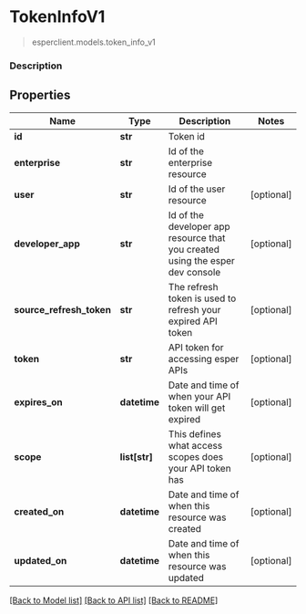 # TokenInfoV1
> esperclient.models.token_info_v1

### Description

## Properties
Name | Type | Description | Notes
------------ | ------------- | ------------- | -------------
**id** | **str** | Token id | 
**enterprise** | **str** | Id of the enterprise resource | 
**user** | **str** | Id of the user resource | [optional] 
**developer_app** | **str** | Id of the developer app resource that you created using the esper dev console | [optional] 
**source_refresh_token** | **str** | The refresh token is used to refresh your expired API token | [optional] 
**token** | **str** | API token for accessing esper APIs | [optional] 
**expires_on** | **datetime** | Date and time of when your API token will get expired | [optional] 
**scope** | **list[str]** | This defines what access scopes does your API token has | [optional] 
**created_on** | **datetime** | Date and time of when this resource was created | [optional] 
**updated_on** | **datetime** | Date and time of when this resource was updated | [optional] 

[[Back to Model list]](../README.md#documentation-for-models) [[Back to API list]](../README.md#documentation-for-api-endpoints) [[Back to README]](../README.md)


